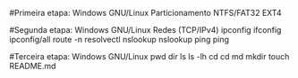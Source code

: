 #Primeira etapa:  Windows       GNU/Linux
 Particionamento   NTFS/FAT32    EXT4

 #Segunda etapa:   Windows       GNU/Linux
 Redes (TCP/IPv4)  ipconfig      ifconfig
                   ipconfig/all  route -n
				                 resolvectl
				   nslookup      nslookup
				   ping          ping

 #Terceira etapa:  Windows       GNU/Linux
                                 pwd
				   dir ls        ls -lh
				   cd            cd
				   md            mkdir
				                 touch README.md
